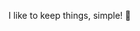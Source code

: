I like to keep things, simple! 🌱

<!---
sehranshamim/sehranshamim is a ✨ special ✨ repository because its `README.md` (this file) appears on your GitHub profile.
You can click the Preview link to take a look at your changes.
--->
